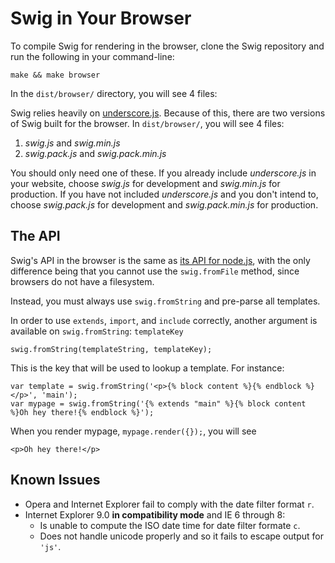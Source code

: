# Swig in Your Browser

To compile Swig for rendering in the browser, clone the Swig repository and run the following in your command-line:

    make && make browser

In the `dist/browser/` directory, you will see 4 files:

Swig relies heavily on [underscore.js](http://documentcloud.github.com/underscore/). Because of this, there are two versions of Swig built for the browser. In `dist/browser/`, you will see 4 files:

1. _swig.js_ and _swig.min.js_
1. _swig.pack.js_ and _swig.pack.min.js_

You should only need one of these. If you already include _underscore.js_ in your website, choose _swig.js_ for development and _swig.min.js_ for production. If you have not included _underscore.js_ and you don't intend to, choose _swig.pack.js_ for development and _swig.pack.min.js_ for production.

## The API

Swig's API in the browser is the same as [its API for node.js](getting-started.md), with the only difference being that you cannot use the `swig.fromFile` method, since browsers do not have a filesystem.

Instead, you must always use `swig.fromString` and pre-parse all templates.

In order to use `extends`, `import`, and `include` correctly, another argument is available on `swig.fromString`: `templateKey`

    swig.fromString(templateString, templateKey);

This is the key that will be used to lookup a template. For instance:

    var template = swig.fromString('<p>{% block content %}{% endblock %}</p>', 'main');
    var mypage = swig.fromString('{% extends "main" %}{% block content %}Oh hey there!{% endblock %}');

When you render mypage, `mypage.render({});`, you will see

    <p>Oh hey there!</p>

## Known Issues

* Opera and Internet Explorer fail to comply with the date filter format `r`.
* Internet Explorer 9.0 **in compatibility mode** and IE 6 through 8:
    * Is unable to compute the ISO date time for date filter formate `c`.
    * Does not handle unicode properly and so it fails to escape output for `'js'`.
